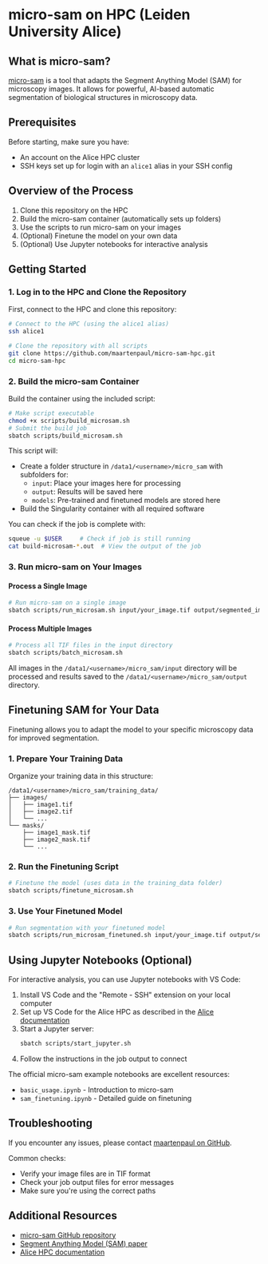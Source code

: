 # micro-sam on HPC (Leiden University Alice)

## What is micro-sam?

[micro-sam](https://github.com/computational-cell-analytics/micro-sam) is a tool that adapts the Segment Anything Model (SAM) for microscopy images. It allows for powerful, AI-based automatic segmentation of biological structures in microscopy data.

## Prerequisites

Before starting, make sure you have:
- An account on the Alice HPC cluster 
- SSH keys set up for login with an `alice1` alias in your SSH config

## Overview of the Process

1. Clone this repository on the HPC
2. Build the micro-sam container (automatically sets up folders)
3. Use the scripts to run micro-sam on your images
4. (Optional) Finetune the model on your own data
5. (Optional) Use Jupyter notebooks for interactive analysis

## Getting Started

### 1. Log in to the HPC and Clone the Repository

First, connect to the HPC and clone this repository:

```bash
# Connect to the HPC (using the alice1 alias)
ssh alice1

# Clone the repository with all scripts
git clone https://github.com/maartenpaul/micro-sam-hpc.git
cd micro-sam-hpc
```

### 2. Build the micro-sam Container

Build the container using the included script:

```bash
# Make script executable
chmod +x scripts/build_microsam.sh
# Submit the build job
sbatch scripts/build_microsam.sh
```

This script will:
- Create a folder structure in `/data1/<username>/micro_sam` with subfolders for:
  - `input`: Place your images here for processing
  - `output`: Results will be saved here
  - `models`: Pre-trained and finetuned models are stored here
- Build the Singularity container with all required software

You can check if the job is complete with:

```bash
squeue -u $USER     # Check if job is still running
cat build-microsam-*.out  # View the output of the job
```

### 3. Run micro-sam on Your Images

#### Process a Single Image

```bash
# Run micro-sam on a single image
sbatch scripts/run_microsam.sh input/your_image.tif output/segmented_image.tif
```

#### Process Multiple Images

```bash
# Process all TIF files in the input directory
sbatch scripts/batch_microsam.sh
```

All images in the `/data1/<username>/micro_sam/input` directory will be processed and results saved to the `/data1/<username>/micro_sam/output` directory.

## Finetuning SAM for Your Data

Finetuning allows you to adapt the model to your specific microscopy data for improved segmentation.

### 1. Prepare Your Training Data

Organize your training data in this structure:

```
/data1/<username>/micro_sam/training_data/
├── images/
│   ├── image1.tif
│   ├── image2.tif
│   └── ...
└── masks/
    ├── image1_mask.tif
    ├── image2_mask.tif
    └── ...
```

### 2. Run the Finetuning Script

```bash
# Finetune the model (uses data in the training_data folder)
sbatch scripts/finetune_microsam.sh
```

### 3. Use Your Finetuned Model

```bash
# Run segmentation with your finetuned model
sbatch scripts/run_microsam_finetuned.sh input/your_image.tif output/segmented_image.tif
```

## Using Jupyter Notebooks (Optional)

For interactive analysis, you can use Jupyter notebooks with VS Code:

1. Install VS Code and the "Remote - SSH" extension on your local computer
2. Set up VS Code for the Alice HPC as described in the [Alice documentation](https://pubappslu.atlassian.net/wiki/spaces/HPCWIKI/pages/82640897/Setting+up+VSCode+to+work+on+the+cluster)
3. Start a Jupyter server:
   ```bash
   sbatch scripts/start_jupyter.sh
   ```
4. Follow the instructions in the job output to connect

The official micro-sam example notebooks are excellent resources:
- `basic_usage.ipynb` - Introduction to micro-sam
- `sam_finetuning.ipynb` - Detailed guide on finetuning

## Troubleshooting

If you encounter any issues, please contact [maartenpaul on GitHub](https://github.com/maartenpaul).

Common checks:
- Verify your image files are in TIF format
- Check your job output files for error messages
- Make sure you're using the correct paths

## Additional Resources

- [micro-sam GitHub repository](https://github.com/computational-cell-analytics/micro-sam)
- [Segment Anything Model (SAM) paper](https://segment-anything.com)
- [Alice HPC documentation](https://pubappslu.atlassian.net/wiki/spaces/HPCWIKI)